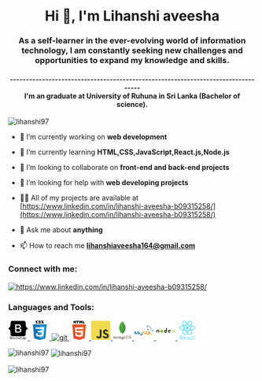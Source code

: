 <h1 align="center">Hi 👋, I'm Lihanshi aveesha</h1>
<h3 align="center">As a self-learner in the ever-evolving world of information technology, I am constantly seeking new challenges and opportunities to expand my knowledge and skills.</h3>
<center><h4>---------------------------------------------------------------------------------<br>
  I'm an graduate at University of Ruhuna in Sri Lanka (Bachelor of science).</h4></center>

<p align="left"> <img src="https://komarev.com/ghpvc/?username=lihanshi97&label=Profile%20views&color=0e75b6&style=flat" alt="lihanshi97" /> </p>

- 🔭 I’m currently working on **web development**

- 🌱 I’m currently learning **HTML,CSS,JavaScript,React.js,Node.js**

- 👯 I’m looking to collaborate on **front-end and back-end projects**

- 🤝 I’m looking for help with **web developing projects**

- 👨‍💻 All of my projects are available at [https://www.linkedin.com/in/lihanshi-aveesha-b09315258/](https://www.linkedin.com/in/lihanshi-aveesha-b09315258/)

- 💬 Ask me about **anything**

- 📫 How to reach me **lihanshiaveesha164@gmail.com**

<h3 align="left">Connect with me:</h3>
<p align="left">
<a href="https://linkedin.com/in/https://www.linkedin.com/in/lihanshi-aveesha-b09315258/" target="blank"><img align="center" src="https://raw.githubusercontent.com/rahuldkjain/github-profile-readme-generator/master/src/images/icons/Social/linked-in-alt.svg" alt="https://www.linkedin.com/in/lihanshi-aveesha-b09315258/" height="30" width="40" /></a>
</p>

<h3 align="left">Languages and Tools:</h3>
<p align="left"> <a href="https://getbootstrap.com" target="_blank" rel="noreferrer"> <img src="https://raw.githubusercontent.com/devicons/devicon/master/icons/bootstrap/bootstrap-plain-wordmark.svg" alt="bootstrap" width="40" height="40"/> </a> <a href="https://www.w3schools.com/css/" target="_blank" rel="noreferrer"> <img src="https://raw.githubusercontent.com/devicons/devicon/master/icons/css3/css3-original-wordmark.svg" alt="css3" width="40" height="40"/> </a> <a href="https://git-scm.com/" target="_blank" rel="noreferrer"> <img src="https://www.vectorlogo.zone/logos/git-scm/git-scm-icon.svg" alt="git" width="40" height="40"/> </a> <a href="https://www.w3.org/html/" target="_blank" rel="noreferrer"> <img src="https://raw.githubusercontent.com/devicons/devicon/master/icons/html5/html5-original-wordmark.svg" alt="html5" width="40" height="40"/> </a> <a href="https://developer.mozilla.org/en-US/docs/Web/JavaScript" target="_blank" rel="noreferrer"> <img src="https://raw.githubusercontent.com/devicons/devicon/master/icons/javascript/javascript-original.svg" alt="javascript" width="40" height="40"/> </a> <a href="https://www.mongodb.com/" target="_blank" rel="noreferrer"> <img src="https://raw.githubusercontent.com/devicons/devicon/master/icons/mongodb/mongodb-original-wordmark.svg" alt="mongodb" width="40" height="40"/> </a> <a href="https://www.mysql.com/" target="_blank" rel="noreferrer"> <img src="https://raw.githubusercontent.com/devicons/devicon/master/icons/mysql/mysql-original-wordmark.svg" alt="mysql" width="40" height="40"/> </a> <a href="https://nodejs.org" target="_blank" rel="noreferrer"> <img src="https://raw.githubusercontent.com/devicons/devicon/master/icons/nodejs/nodejs-original-wordmark.svg" alt="nodejs" width="40" height="40"/> </a> <a href="https://reactjs.org/" target="_blank" rel="noreferrer"> <img src="https://raw.githubusercontent.com/devicons/devicon/master/icons/react/react-original-wordmark.svg" alt="react" width="40" height="40"/> </a> </p>

<p><img align="left" src="https://github-readme-stats.vercel.app/api/top-langs?username=lihanshi97&show_icons=true&locale=en&layout=compact" alt="lihanshi97" /></p>

<p>&nbsp;<img align="center" src="https://github-readme-stats.vercel.app/api?username=lihanshi97&show_icons=true&locale=en" alt="lihanshi97" /></p>

<p><img align="center" src="https://github-readme-streak-stats.herokuapp.com/?user=lihanshi97&" alt="lihanshi97" /></p>
